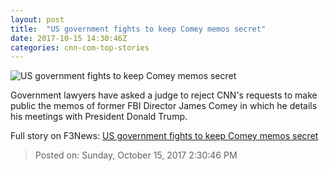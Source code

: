 ```yaml
---
layout: post
title:  "US government fights to keep Comey memos secret"
date: 2017-10-15 14:30:46Z
categories: cnn-com-top-stories
---
```


![US government fights to keep Comey memos secret](http://cdn.cnn.com/cnnnext/dam/assets/170607210047-01-james-comey-file-super-tease.jpg)

Government lawyers have asked a judge to reject CNN's requests to make public the memos of former FBI Director James Comey in which he details his meetings with President Donald Trump.


Full story on F3News: [US government fights to keep Comey memos secret](http://www.f3nws.com/n/TCeUcF)

> Posted on: Sunday, October 15, 2017 2:30:46 PM
